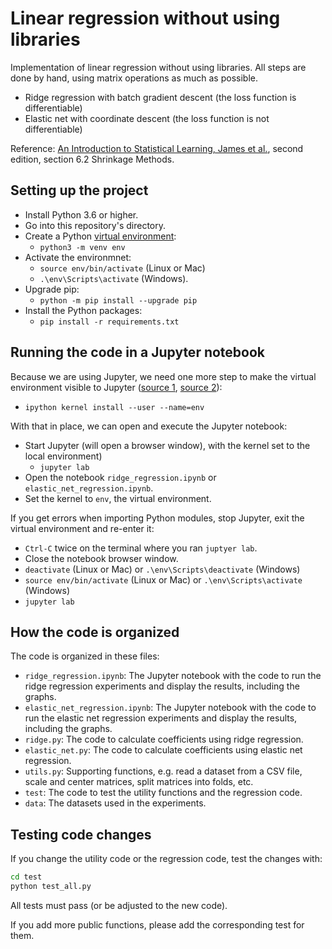 # Linear regression without using libraries

Implementation of linear regression without using libraries. All steps are done by hand, using matrix operations as much as possible.

- Ridge regression with batch gradient descent (the loss function is differentiable)
- Elastic net with coordinate descent (the loss function is not differentiable)

Reference: [An Introduction to Statistical Learning, James et al.](https://web.stanford.edu/~hastie/ISLRv2_website.pdf), second edition, section 6.2 Shrinkage Methods.

## Setting up the project

- Install Python 3.6 or higher.
- Go into this repository's directory.
- Create a Python [virtual environment](https://packaging.python.org/guides/installing-using-pip-and-virtual-environments/#creating-a-virtual-environment):
  - `python3 -m venv env`
- Activate the environmnet:
  - `source env/bin/activate` (Linux or Mac)
  - `.\env\Scripts\activate` (Windows).
- Upgrade pip:
  - `python -m pip install --upgrade pip`
- Install the Python packages:
  - `pip install -r requirements.txt`

## Running the code in a Jupyter notebook

Because we are using Jupyter, we need one more step to make the virtual environment visible to Jupyter ([source 1](https://stackoverflow.com/a/49309403), [source 2](https://ripon-banik.medium.com/jupyter-notebook-is-unable-to-find-module-in-virtual-environment-fa0725c3f8fd)):

- `ipython kernel install --user --name=env`

With that in place, we can open and execute the Jupyter notebook:

- Start Jupyter (will open a browser window), with the kernel set to the local environment)
  - `jupyter lab`
- Open the notebook `ridge_regression.ipynb` or `elastic_net_regression.ipynb`.
- Set the kernel to `env`, the virtual environment.

If you get errors when importing Python modules, stop Jupyter, exit the virtual environment and re-enter it:

- `Ctrl-C` twice on the terminal where you ran `juptyer lab`.
- Close the notebook browser window.
- `deactivate` (Linux or Mac) or `.\env\Scripts\deactivate` (Windows)
- `source env/bin/activate` (Linux or Mac) or `.\env\Scripts\activate` (Windows)
- `jupyter lab`

## How the code is organized

The code is organized in these files:

- `ridge_regression.ipynb`: The Jupyter notebook with the code to run the ridge regression experiments and display the results, including the graphs.
- `elastic_net_regression.ipynb`: The Jupyter notebook with the code to run the elastic net regression experiments and display the results, including the graphs.
- `ridge.py`: The code to calculate coefficients using ridge regression.
- `elastic_net.py`: The code to calculate coefficients using elastic net regression.
- `utils.py`: Supporting functions, e.g. read a dataset from a CSV file, scale and center matrices, split matrices into folds, etc.
- `test`: The code to test the utility functions and the regression code.
- `data`: The datasets used in the experiments.

## Testing code changes

If you change the utility code or the regression code, test the changes with:

```bash
cd test
python test_all.py
```

All tests must pass (or be adjusted to the new code).

If you add more public functions, please add the corresponding test for them.
